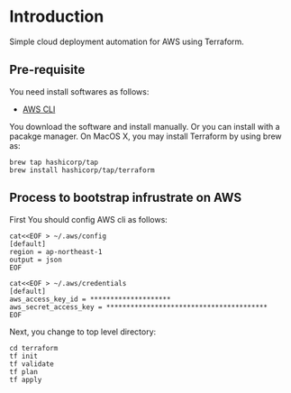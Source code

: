 # Introduction

Simple cloud deployment automation for AWS using Terraform.

## Pre-requisite

You need install softwares as follows:

- [AWS CLI][1]

You download the software and install manually. Or you can install with a
pacakge manager.  On MacOS X, you may install Terraform by using brew as:

    brew tap hashicorp/tap
    brew install hashicorp/tap/terraform

## Process to bootstrap infrustrate on AWS

First You should config AWS cli as follows:

    cat<<EOF > ~/.aws/config
    [default]
    region = ap-northeast-1
    output = json
    EOF

    cat<<EOF > ~/.aws/credentials
    [default]
    aws_access_key_id = ********************
    aws_secret_access_key = ****************************************
    EOF

Next, you change to top level directory:

    cd terraform
    tf init
    tf validate
    tf plan
    tf apply

[1]: https://aws.amazon.com/cli/?nc1=h_ls

